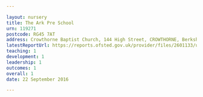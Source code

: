 ```yaml
---

layout: nursery
title: The Ark Pre School
urn: 119271
postcode: RG45 7AT
address: Crowthorne Baptist Church, 144 High Street, CROWTHORNE, Berkshire, RG45 7AT
latestReportUrl: https://reports.ofsted.gov.uk/provider/files/2601133/urn/119271.pdf
teaching: 1
development: 1
leadership: 1
outcomes: 1
overall: 1
date: 22 September 2016

---
```

